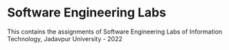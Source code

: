 # Software Engineering Labs

This contains the assignments of Software Engineering Labs of Information Technology, Jadavpur University - 2022